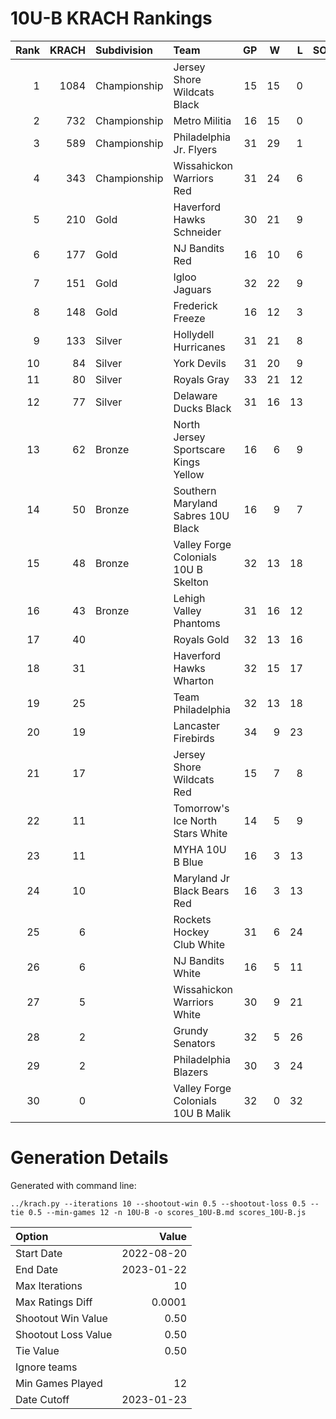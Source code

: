 # 10U-B KRACH Rankings
Rank|KRACH|Subdivision|Team|GP|W|L|SOW|SOL|T|SoS
---:|---:|:---|:---|---:|---:|---:|---:|---:|---:|---:
1|1084|Championship|Jersey Shore Wildcats Black|15|15|0|0|0|0|156
2|732|Championship|Metro Militia|16|15|0|1|0|0|99
3|589|Championship|Philadelphia Jr. Flyers|31|29|1|1|0|0|103
4|343|Championship|Wissahickon Warriors Red|31|24|6|0|1|0|283
5|210|Gold|Haverford Hawks Schneider|30|21|9|0|0|0|215
6|177|Gold|NJ Bandits Red|16|10|6|0|0|0|306
7|151|Gold|Igloo Jaguars|32|22|9|1|0|0|146
8|148|Gold|Frederick Freeze|16|12|3|1|0|0|80
9|133|Silver|Hollydell Hurricanes|31|21|8|0|2|0|120
10|84|Silver|York Devils|31|20|9|2|0|0|89
11|80|Silver|Royals Gray|33|21|12|0|0|0|110
12|77|Silver|Delaware Ducks Black|31|16|13|1|1|0|119
13|62|Bronze|North Jersey Sportscare Kings Yellow|16|6|9|1|0|0|263
14|50|Bronze|Southern Maryland Sabres 10U Black|16|9|7|0|0|0|61
15|48|Bronze|Valley Forge Colonials 10U B Skelton|32|13|18|1|0|0|194
16|43|Bronze|Lehigh Valley Phantoms|31|16|12|1|2|0|101
17|40||Royals Gold|32|13|16|0|3|0|174
18|31||Haverford Hawks Wharton|32|15|17|0|0|0|108
19|25||Team Philadelphia|32|13|18|0|1|0|76
20|19||Lancaster Firebirds|34|9|23|1|1|0|129
21|17||Jersey Shore Wildcats Red|15|7|8|0|0|0|43
22|11||Tomorrow's Ice North Stars White|14|5|9|0|0|0|46
23|11||MYHA 10U B Blue|16|3|13|0|0|0|112
24|10||Maryland Jr Black Bears Red|16|3|13|0|0|0|113
25|6||Rockets Hockey Club White|31|6|24|1|0|0|208
26|6||NJ Bandits White|16|5|11|0|0|0|59
27|5||Wissahickon Warriors White|30|9|21|0|0|0|79
28|2||Grundy Senators|32|5|26|1|0|0|95
29|2||Philadelphia Blazers|30|3|24|1|2|0|132
30|0||Valley Forge Colonials 10U B Malik|32|0|32|0|0|0|79
# Generation Details

Generated with command line:
```
../krach.py --iterations 10 --shootout-win 0.5 --shootout-loss 0.5 --tie 0.5 --min-games 12 -n 10U-B -o scores_10U-B.md scores_10U-B.js
```

| Option | Value |
| :----- | ----: |
| Start Date | 2022-08-20 |
| End Date | 2023-01-22 |
| Max Iterations | 10 |
| Max Ratings Diff | 0.0001 |
| Shootout Win Value | 0.50 |
| Shootout Loss Value | 0.50 |
| Tie Value | 0.50 |
| Ignore teams |  |
| Min Games Played | 12 |
| Date Cutoff | 2023-01-23 |

